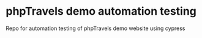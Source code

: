 # phpTravels demo automation testing
 Repo for automation testing of phpTravels demo website using cypress
